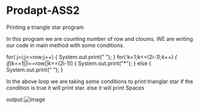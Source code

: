 # Prodapt-ASS2
Printing a triangle star program

In this program we are counting number of row and cloums.
WE are writing our code in main method with some conditions.

for( j=i;j<=row;j++)
{
System.out.print(" ");
}
for( k=1;k<=(2*i-1);k++)
{
if(k==1||i==row||k==(2*i-1))
{
System.out.print("*");
}
else
{
System.out.print(" ");
}







In the above loop we are taking some conditions to print trianglar star
if the condition is true it will print star.
else it will print Spaces

output:![image](https://user-images.githubusercontent.com/76723039/118450272-a4ac1480-b711-11eb-8b87-058c60cde30d.png)
